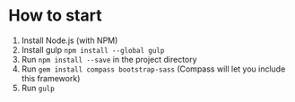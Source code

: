 How to start
============

1. Install Node.js (with NPM)
2. Install gulp `npm install --global gulp`
3. Run `npm install --save` in the project directory
4. Run `gem install compass bootstrap-sass` (Compass will let you include this framework)
4. Run `gulp`
